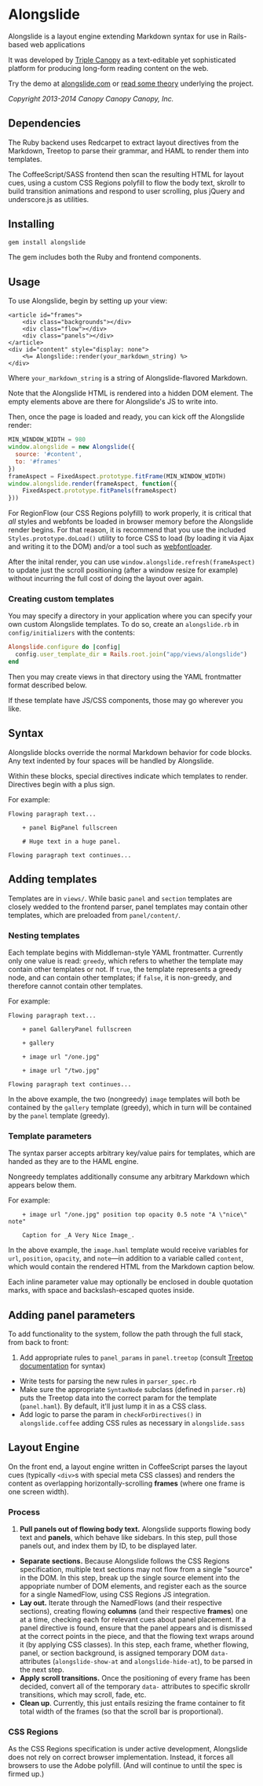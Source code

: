 # Alongslide

Alongslide is a layout engine extending Markdown syntax for use in Rails-based
web applications

It was developed by [Triple Canopy](http://canopycanopycanopy.com/) as a
text-editable yet sophisticated platform for producing long-form reading
content on the web.

Try the demo at [alongslide.com](http://alongslide.com) or [read some theory](http://canopycanopycanopy.com/contents/announcing_alongslide) underlying the project.

*Copyright 2013-2014 Canopy Canopy Canopy, Inc.*

## Dependencies

The Ruby backend uses Redcarpet to extract layout directives from the
Markdown, Treetop to parse their grammar, and HAML to render them into
templates.

The CoffeeScript/SASS frontend then scan the resulting HTML for layout
cues, using a custom CSS Regions polyfill to flow the body text,
skrollr to build transition animations and respond to user scrolling,
plus jQuery and underscore.js as utilities.

## Installing

```bash
gem install alongslide
```

The gem includes both the Ruby and frontend components.

## Usage

To use Alongslide, begin by setting up your view:

```erb
<article id="frames">
	<div class="backgrounds"></div>
	<div class="flow"></div>
	<div class="panels"></div>
</article>
<div id="content" style="display: none">
	<%= Alongslide::render(your_markdown_string) %>
</div>
```

Where `your_markdown_string` is a string of Alongslide-flavored Markdown.

Note that the Alongslide HTML is rendered into a hidden DOM element. The empty
elements above are there for Alongslide's JS to write into.

Then, once the page is loaded and ready, you can kick off the Alongslide render:

```javascript
MIN_WINDOW_WIDTH = 980
window.alongslide = new Alongslide({
  source: '#content',
  to: '#frames'
})
frameAspect = FixedAspect.prototype.fitFrame(MIN_WINDOW_WIDTH)
window.alongslide.render(frameAspect, function({
	FixedAspect.prototype.fitPanels(frameAspect)
}))
```

For RegionFlow (our CSS Regions polyfill) to work properly, it is critical that
_all_ styles and webfonts be loaded in browser memory before the Alongslide
render begins. For that reason, it is recommend that you use the included
`Styles.prototype.doLoad()` utility to force CSS to load (by loading it via
Ajax and writing it to the DOM) and/or a tool such as
[webfontloader](https://github.com/typekit/webfontloader).

After the inital render, you can use `window.alongslide.refresh(frameAspect)`
to update just the scroll positioning (after a window resize for example) without
incurring the full cost of doing the layout over again. 

### Creating custom templates

You may specify a directory in your application where you can specify your own
custom Alongslide templates. To do so, create an `alongslide.rb` in
`config/initializers` with the contents:

```ruby
Alongslide.configure do |config|
  config.user_template_dir = Rails.root.join("app/views/alongslide")
end
```

Then you may create views in that directory using the YAML frontmatter format
described below.

If these template have JS/CSS components, those may go wherever you like.

## Syntax

Alongslide blocks override the normal Markdown behavior for code blocks.
Any text indented by four spaces will be handled by Alongslide.

Within these blocks, special directives indicate which templates to render.
Directives begin with a plus sign.

For example:

```
Flowing paragraph text...

	+ panel BigPanel fullscreen
	
	# Huge text in a huge panel.
	
Flowing paragraph text continues...

```

## Adding templates

Templates are in `views/`. While basic `panel` and `section` templates are closely wedded to the frontend parser, panel templates may contain other templates, which are preloaded from `panel/content/`.

### Nesting templates

Each template begins with Middleman-style YAML frontmatter. Currently only one value is read: `greedy`, which refers to whether the template may contain other templates or not. If `true`, the template represents a
greedy node, and can contain other templates; if `false`, it is
non-greedy, and therefore cannot contain other templates.

For example:

```
Flowing paragraph text...

	+ panel GalleryPanel fullscreen
	
	+ gallery
	
	+ image url "/one.jpg"

	+ image url "/two.jpg"	

Flowing paragraph text continues...

```

In the above example, the two (nongreedy) `image` templates will both be
contained by the `gallery` template (greedy), which in turn will be contained by the `panel` template (greedy).

### Template parameters

The syntax parser accepts arbitrary key/value pairs for templates, which are handed as they are to the HAML engine.

Nongreedy templates additionally consume any arbitrary Markdown which appears
below them.

For example:

```
    + image url "/one.jpg" position top opacity 0.5 note "A \"nice\" note"
    
    Caption for _A Very Nice Image_.

```

In the above example, the `image.haml` template would receive variables for `url`, `position`, `opacity`, and `note`—in addition to a variable called `content`, which would contain the rendered HTML from the Markdown caption below.

Each inline parameter value may optionally be enclosed in double quotation marks, with space and backslash-escaped quotes inside.

## Adding panel parameters

To add functionality to the system, follow the path through the full stack,
from back to front:

1. Add appropriate rules to `panel_params` in `panel.treetop` (consult [Treetop documentation](http://treetop.rubyforge.org/syntactic_recognition.html) for syntax)
* Write tests for parsing the new rules in `parser_spec.rb`
* Make sure the appropriate `SyntaxNode` subclass (defined in `parser.rb`) puts the Treetop data into the correct param for the template (`panel.haml`). By default, it'll just lump it in as a CSS class.
* Add logic to parse the param in `checkForDirectives()` in `alongslide.coffee` adding CSS rules as necessary in `alongslide.sass`

## Layout Engine

On the front end, a layout engine written in CoffeeScript parses the layout cues (typically `<div>`s with special meta CSS classes) and renders the content as overlapping horizontally-scrolling **frames** (where one frame is one screen width).

### Process

1. **Pull panels out of flowing body text.** Alongslide supports flowing body text and **panels**, which behave like sidebars. In this step, pull those panels out, and index them by ID, to be displayed later.
* **Separate sections.** Because Alongslide follows the CSS Regions specification, multiple text sections may not flow from a single "source" in the DOM. In this step, break up the single source element into the appopriate number of DOM elements, and register each as the source for a single NamedFlow, using CSS Regions JS integration.
* **Lay out.** Iterate through the NamedFlows (and their respective sections), creating flowing **columns** (and their respective **frames**) one at a time, checking each for relevant cues about panel placement. If a panel directive is found, ensure that the panel appears and is dismissed at the correct points in the piece, and that the flowing text wraps around it (by applying CSS classes). In this step, each frame, whether flowing, panel, or section background, is assigned temporary DOM `data-` attributes (`alongslide-show-at` and `alongslide-hide-at`), to be parsed in the next step.
* **Apply scroll transitions.** Once the positioning of every frame has been decided, convert all of the temporary `data-` attributes to specific skrollr transitions, which may scroll, fade, etc.
* **Clean up**. Currently, this just entails resizing the frame container to fit total width of the frames (so that the scroll bar is proportional).

### CSS Regions

As the CSS Regions specification is under active development, Alongslide does not rely on correct browser implementation. Instead, it forces all browsers to use the Adobe polyfill. (And will continue to until the spec is firmed up.)
